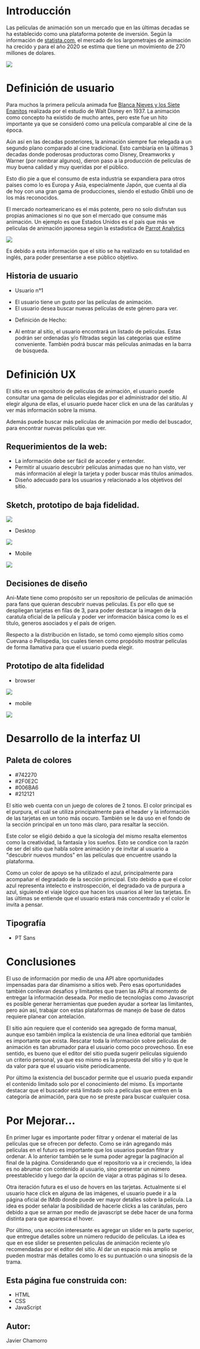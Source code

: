 # Introducción

Las películas de animación son un mercado que en las últimas decadas se ha establecido como una plataforma potente de inversión. Según la información de [statista.com](httpss://www.statista.com/statistics/817601/worldwide-animation-market-size/), el mercado de los largometrajes de animación ha crecido y para el año 2020 se estima que tiene un movimiento de 270 millones de dolares. 

<img src="imagenesREADME/mercadoanimacion.png">

# Definición de usuario

Para muchos la primera película animada fue [Blanca Nieves y los Siete Enanitos](https://www.openculture.com/2011/04/how_walt_disney_cartoons_are_made_.html) realizada por el estudio de Walt Disney en 1937. La animación como concepto ha existido de mucho antes, pero este fue un hito importante ya que se consideró como una película comparable al cine de la época. 

Aún así en las decadas posteriores, la animación siempre fue relegada a un segundo plano comparado al cine tradicional. Esto cambiaría en la últimas 3 decadas donde poderosas productoras como Disney, Dreamworks y Warner (por nombrar algunos), dieron paso a la producción de películas de muy buena calidad y muy queridas por el público. 

Esto dio pie a que el consumo de esta industria se expandiera para otros paises como lo es Europa y Asia, especialmente Japón, que cuenta al día de hoy con una gran gama de producciones, siendo el estudio Ghibli uno de los más reconocidos. 

El mercado norteamericano es el más potente, pero no solo disfrutan sus propias animaciones si no que son el mercado que consume más animación. Un ejemplo es que Estados Unidos es el país que más ve peliculas de animación japonesa según la estadistica de [Parrot Analytics](httpss://www.parrotanalytics.com/insights/the-global-content-marketplace-audience-demand-for-anime/)

<img src="imagenesREADME/estadisticaanime.png">

Es debido a esta información que el sitio se ha realizado en su totalidad en inglés, para poder presentarse a ese público objetivo.  

## Historia de usuario

* Usuario n°1 
- El usuario tiene un gusto por las películas de animación.
- El usuario desea buscar nuevas películas de este género para ver.
* Definición de Hecho: 
- Al entrar al sitio, el usuario encontrará un listado de películas. Estas podrán ser ordenadas y/o filtradas según las categorías que estime conveniente. También podrá buscar más películas animadas en la barra de búsqueda.

# Definición UX

El sitio es un repositorio de películas de animación, el usuario puede consultar una gama de películas elegidas por el administrador del sitio. Al elegir alguna de ellas, el usuario puede hacer click en una de las carátulas y ver más información sobre la misma.

Además puede buscar más películas de animación por medio del buscador, para encontrar nuevas películas que ver.  

## Requerimientos de la web:

 - La información debe ser fácil de acceder y entender.
 - Permitir al usuario descubrir películas animadas que no han visto, ver más información al elegir la tarjeta y poder buscar más titulos animados.
 - Diseño adecuado para los usuarios y relacionado a los objetivos del sitio. 

## Sketch, prototipo de baja fidelidad.

<img src="imagenesREADME/sketch.jpg">

- Desktop

<img src="imagenesREADME/prototipobajadesktop.png"> 

- Mobile

<img src="imagenesREADME/prototipobajamobile.png"> 

## Decisiones de diseño

Ani-Mate tiene como propósito ser un repositorio de películas de animación para fans que quieran descubrir nuevas películas. Es por ello que se despliegan tarjetas en filas de 3, para poder destacar la imagen de la caratula oficial de la película y poder ver información básica como lo es el título, generos asociados y el país de origen.

Respecto a la distribución en listado, se tomó como ejemplo sitios como Cuevana o Pelispedia, los cuales tienen como propósito mostrar películas de forma llamativa para que el usuario pueda elegir.  

## Prototipo de alta fidelidad

- browser

<img src="imagenesREADME/prototipoaltadesktop.png"> 

- mobile

<img src="imagenesREADME/prototipoaltamobile.png"> 

# Desarrollo de la interfaz UI

## Paleta de colores

- #742270
- #2F0E2C
- #006BA6
- #212121

El sitio web cuenta con un juego de colores de 2 tonos. El color principal es el purpura, el cuál se utiliza principalmente para el header y la información de las tarjetas en un tono más oscuro. También se le da uso en el fondo de la sección principal en un tono más claro, para resaltar la sección.

Este color se eligió debido a que la sicología del mismo resalta elementos como la creatividad, la fantasía y los sueños. Esto se condice con la razón de ser del sitio que habla sobre animación y de invitar al usuario a "descubrir nuevos mundos" en las películas que encuentre usando la plataforma. 

Como un color de apoyo se ha utilizado el azul, principalmente para acompañar el degradado de la sección principal. Esto debido a que el color azul representa intelecto e instrospección, el degradado va de purpura a azul, siguiendo el viaje lógico que hacen los usuarios al leer las tarjetas. En las últimas se entiende que el usuario estará más concentrado y el color le invita a pensar. 

## Tipografía

- PT Sans

# Conclusiones

El uso de información por medio de una API abre oportunidades impensadas para dar dinamismo a sitios web. Pero esas oportunidades también conllevan desafios y limitantes que traen las APIs al momento de entregar la información deseada. Por medio de tecnologías como Javascript es posible generar herramientas que pueden ayudar a sortear las limitantes, pero aún así, trabajar con estas plataformas de manejo de base de datos requiere planear con antelación.

El sitio aún requiere que el contenido sea agregado de forma manual, aunque eso también implica la existencia de una línea editorial que también es importante que exista. Rescatar toda la información sobre películas de animación es tan abrumador para el usuario como poco provechoso. En ese sentido, es bueno que el editor del sitio pueda sugerir películas siguiendo un criterio personal, ya que eso mismo es la propuesta del sitio y lo que le da valor para que el usuario visite periodicamente.

Por último la existencia del buscador permite que el usuario pueda expandir el contenido limitado solo por el conocimiento del mismo. Es importante destacar que el buscador está limitado solo a películas que entren en la categoría de animación, para que no se preste para buscar cualquier cosa.

# Por Mejorar…

En primer lugar es importante poder filtrar y ordenar el material de las películas que se ofrecen por defecto. Como se irán agregando más películas en el futuro es importante que los usuarios puedan filtrar y ordenar. A lo anterior también se le suma poder agregar la paginación al final de la página. Considerando que el repositorio va a ir creciendo, la idea es no abrumar con contenido al usuario, sino presentar un número preestablecido y luego dar la opción de viajar a otras páginas si lo desea.

Otra iteración futura es el uso de hovers en las tarjetas. Actualmente si el usuario hace click en alguna de las imágenes, el usuario puede ir a la página oficial de IMdb donde puede ver mayor detalles sobre la película. La idea es poder señalar la posibilidad de hacerle clicks a las carátulas, pero debido a que se arman por medio de javascript se debe hacer de una forma distinta para que aparesca el hover. 

Por último, una sección interesante es agregar un slider en la parte superior, que entregue detalles sobre un número reducido de películas. La idea es que en ese slider se presenten peliculas de animación reciente y/o recomendadas por el editor del sitio. Al dar un espacio más amplio se pueden mostrar más detalles como lo es su puntuación o una sinopsis de la trama.

## Esta página fue construida con:
* HTML
* CSS
* JavaScript
## Autor: 
Javier Chamorro
